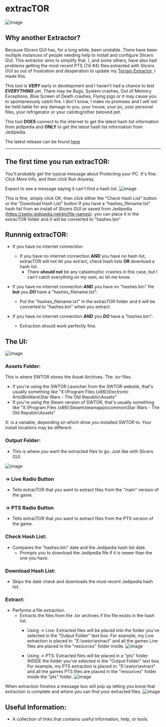 # extracTOR
![image](https://github.com/user-attachments/assets/ba288e4e-cbf3-4d8b-9781-f084bb836331)

## Why another Extractor?
Because Slicers GUI has, for a long while, been unstable.
There have been multiple instances of people needing help to install and configure Slicers GUI. This extractor aims to simplify that.
I, and some others, have also had problems getting the most recent PTS (7.6 #4) files extracted with Slicers GUI so out of frustration and desperation to update my [Terrain Extractor](https://github.com/UltimaKaosXIII/STE2), I made this.

This tool is ***VERY*** early in development and I haven't had a chance to test ***EVERYTHING*** yet.
There may be Bugs, System crashes, Out of Memory Exceptions, Blue Screen of Death crashes, Flying pigs or it may cause you to spontaneously catch fire.
I don't know, I make no promises and I will not be held liable for any damage to you, your house, your pc, your personal files, your refrigerator or your cat/dog/other beloved pet.

This tool **DOES** connect to the internet to get the latest hash list information from jedipedia and **ONLY** to get the latest hash list information from Jedipedia.

The latest release can be found [here](https://github.com/UltimaKaosXIII/extracTOR/releases)

------------------------------------------------------------------

## The first time you run extracTOR:
You'll probably get the typical message about Protecting your PC. It's fine. Click More Info, and then click Run Anyway.

Expect to see a message saying it can't find a hash list.
![image](https://github.com/user-attachments/assets/c61b08e7-827b-4b98-8250-491e0a8b5463)

This is fine, simply click OK, then click either the "Check Hash List" button or the "Download Hash List" button
If you have a "hashes_filename.txt" hash list from an install of Slicers GUI or saved from Jedipedia (https://swtor.jedipedia.net/en/file-names), you can place it in the extracTOR folder and it will be converted to "hashes.bin"

## Runnnig extracTOR:
- If you have no internet connection:
   - If you have no internet connection **AND** you have no hash list, extracTOR will not let you extract, check hash lists **OR** download a hash list.
     - There ***should not*** be any catastrophic crashes in this case, but I can't catch everything on my own, so let me know.

- If you have no internet connection ***AND*** you have no "hashes.bin" file **but** you ***DO*** have a "hashes_filename.txt":
   - Put the "hashes_filename.txt" in the extracTOR folder and it will be converted to "hashes.bin" when you extract.

- If you have no internet connection ***AND*** you ***DO*** have a "hashes.bin":
   - Extraction should work perfectly fine.

## The UI:
![image](https://github.com/user-attachments/assets/ba288e4e-cbf3-4d8b-9781-f084bb836331)
### Assets Folder:
This is where SWTOR stores the Asset Archives. The .tor files.
- If you're using the SWTOR Launcher from the SWTOR website, that's usually something like "X:\Program Files (x86)\Electronic Arts\BioWare\Star Wars - The Old Republic\Assets"
- If you're using the Steam version of SWTOR, that's usually something like "X:\Program Files (x86)\Steam\steamapps\common\Star Wars - The Old Republic\Assets"
		
X: is a variable, depending on which drive you installed SWTOR to. Your install locations may be different.
	
### Output Folder:
- This is where you want the extracted files to go. Just like with Slicers GUI.

![image](https://github.com/user-attachments/assets/d564f7df-7a34-47a8-ab91-c36e90f9aa3d)

	
### -> Live Radio Button
- Tells extracTOR that you want to extract files from the "main" version of the game.
		
### -> PTS Radio Button
- Tells extracTOR that you want to extract files from the PTS version of the game.
	
### Check Hash List:
- Compares the "hashes.bin" date and the Jedipedia hash list date.
   - Prompts you to download the Jedipedia file if it is newer than the one you have.
	
### Download Hash List:
- Skips the date check and downloads the most recent Jedipedia hash list.
		
### Extract:
- Performs a file extraction.
   - Extracts the files from the .tor archives if the file exists in the hash list.
     - Using -> Live:
       Extracted files will be placed into the folder you've selected in the "Output Folder" text box.
       For example, my Live extraction is placed in: "E:\swtor\extract\" and all the games Live files are placed in the "resources" folder inside.
![image](https://github.com/user-attachments/assets/613b7874-7cb2-4652-a2c2-45e31eb619e5)

     - Using -> PTS:
       Extracted files will be placed in a "pts" folder INSIDE the folder you've selected in the "Output Folder" text box.
       For example, my PTS extraction is placed in: "E:\swtor\extract\" and all the games PTS files are placed in the "resources" folder inside the "pts" folder.
![image](https://github.com/user-attachments/assets/b9520001-9814-49ec-abe0-abce1430da63)

When extraction finishes a message box will pop up letting you know that extraction is complete and where you can find your extracted files.
![image](https://github.com/user-attachments/assets/febd2d97-5a72-452b-b724-77c832697f82)

## Useful Information:
- A collection of links that contains useful information, help, or tools.
